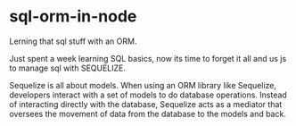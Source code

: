 # sql-orm-in-node
 Lerning that sql stuff with an ORM.


Just spent a week learning SQL basics, now its time to forget it all and us js to manage sql with SEQUELIZE.

Sequelize is all about models. When using an ORM library like Sequelize, developers interact with a set of models to do database operations. Instead of interacting directly with the database, Sequelize acts as a mediator that oversees the movement of data from the database to the models and back.


